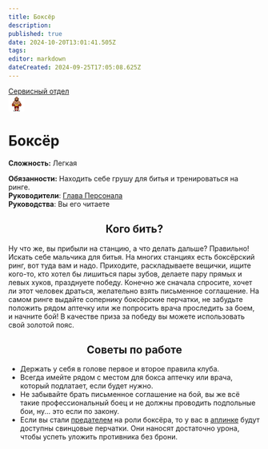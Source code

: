 ```yaml
---
title: Боксёр
description: 
published: true
date: 2024-10-20T13:01:41.505Z
tags: 
editor: markdown
dateCreated: 2024-09-25T17:05:08.625Z
---
```


<div id="gif-container"></div>
<div style="display: flex; justify-content: center;">
<div class="roles-passport serv">
  <div class="title serv"><a href="/roles/servicedepartment">Сервисный отдел</a></div>
  <div>
    <div><div><img src="/roles/boxer.png" id="img"></div></div>
  <div><div>
    <h1>Боксёр</h1>
    <p><strong>Сложность:</strong> Легкая</p>
    <strong>Обязанности:</strong> Находить себе грушу для битья и тренироваться на ринге.<br>
    <b>Руководители</b>: <a href="/roles/headofpersonnel">Глава Персонала</a><br>
    <b>Руководства</b>: Вы его читаете
  </div></div>
  </div>
</div>
</div>

## <center>Кого бить?

Ну что же, вы прибыли на станцию, а что делать дальше? Правильно! Искать себе мальчика для битья. На многих станциях есть боксёрский ринг, вот туда вам и надо. Приходите, раскладываете вещички, ищите кого-то, кто хотел бы лишиться пары зубов, делаете пару прямых и левых хуков, празднуете победу. Конечно же сначала спросите, хочет ли этот человек драться, желательно взять письменное соглашение. На самом ринге выдайте сопернику боксёрские перчатки, не забудьте положить рядом аптечку или же попросить врача проследить за боем, и начните бой! В качестве приза за победу вы можете использовать свой золотой пояс.

## <center>Советы по работе

- Держать у себя в голове первое и второе правила клуба.
- Всегда имейте рядом с местом для бокса аптечку или врача, который подлатает, если будет нужно.
- Не забывайте брать письменное соглашение на бой, вы же всё такие профессиональный боец и не должны проводить подпольные бои, ну... это если по закону.
- Если вы стали [предателем](/roles/traitor) на роли боксёра, то у вас в <a href="/guides/uplink">аплинке</a> будут доступны свинцовые перчатки. Они наносят достаточно урона, чтобы успеть уложить противника без брони.

<div class="table"></div>